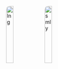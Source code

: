 <span>
<img style="display: inline-block;border-radius: 10px;width:20%;margin:0;padding:0;" src="https://github-readme-stats.vercel.app/api/top-langs/?username=mizunoshota2001&layout=compact&theme=chartreuse-dark" alt="lng">
<img style="display: inline-block;border-radius: 10px;width:20%;margin:0;padding:0;" src="https://github-profile-summary-cards.vercel.app/api/cards/profile-details?username=mizunoshota2001&theme=chartreuse_dark" alt="smly">
</span>
